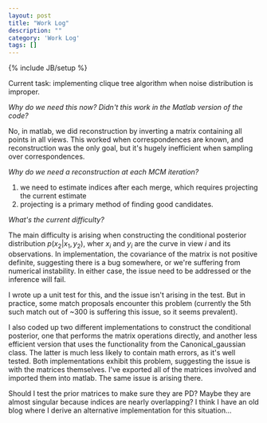```yaml
---
layout: post
title: "Work Log"
description: ""
category: 'Work Log'
tags: []
---
```

{% include JB/setup %}

Current task: implementing clique tree algorithm when noise distribution is improper.  

*Why do we need this now?  Didn't this work in the Matlab version of the code?*

No, in matlab, we did reconstruction by inverting a matrix containing all points in all views.  This worked when correspondences are known, and reconstruction was the only goal, but it's hugely inefficient when sampling over correspondences.    

*Why do we need a reconstruction at each MCM iteration?*

1. we need to estimate indices after each merge, which requires projecting the current estimate
2. projecting is a primary method of finding good candidates.

*What's the current difficulty?*

The main difficulty is arising when constructing the conditional posterior distribution $p(x_2 | x_1, y_2)$, wher $x_i$ and $y_i$ are the curve in view $i$ and its observations.  In implementation, the covariance of the matrix is not positive definite, suggesting there is a bug somewhere, or we're suffering from numerical instability.  In either case, the issue need to be addressed or the inference will fail.  

I wrote up a unit test for this, and the issue isn't arising in the test.  But in practice, some match proposals encounter this problem (currently the 5th such match out of ~300 is suffering this issue, so it seems prevalent).

I also coded up two different implementations to construct the conditional posterior, one that performs the matrix operations directly, and another less efficient version that uses the functionality from the Canonical_gaussian class.  The latter is much less likely to contain math errors, as it's well tested.   Both implementations exhibit this problem, suggesting the issue is with the matrices themselves.  I've exported all of the matrices involved and imported them into matlab.  The same issue is arising there.

Should I test the prior matrices to make sure they are PD?  Maybe they are almost singular because indices are nearly overlapping?  I think I have an old blog where I derive an alternative implementation for this situation...



